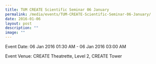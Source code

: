 ```yaml
---
title: TUM CREATE Scientific Seminar 06 January
permalink: /media/events/TUM-CREATE-Scientific-Seminar-06-January/
date: 2016-01-06
layout: post
description: ""
image: ""
---
```

  
Event Date: 06 Jan 2016 01:30 AM - 06 Jan 2016 03:00 AM

Event Venue: CREATE Theatrette, Level 2, CREATE Tower